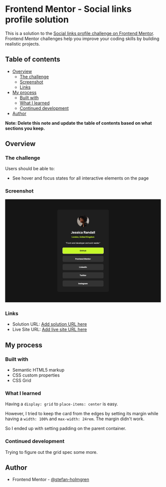 # Frontend Mentor - Social links profile solution

This is a solution to the [Social links profile challenge on Frontend Mentor](https://www.frontendmentor.io/challenges/social-links-profile-UG32l9m6dQ). Frontend Mentor challenges help you improve your coding skills by building realistic projects.

## Table of contents

- [Overview](#overview)
  - [The challenge](#the-challenge)
  - [Screenshot](#screenshot)
  - [Links](#links)
- [My process](#my-process)
  - [Built with](#built-with)
  - [What I learned](#what-i-learned)
  - [Continued development](#continued-development)
- [Author](#author)

**Note: Delete this note and update the table of contents based on what sections you keep.**

## Overview

### The challenge

Users should be able to:

- See hover and focus states for all interactive elements on the page

### Screenshot

![](./screenshot.png)

### Links

- Solution URL: [Add solution URL here](https://your-solution-url.com)
- Live Site URL: [Add live site URL here](https://your-live-site-url.com)

## My process

### Built with

- Semantic HTML5 markup
- CSS custom properties
- CSS Grid

### What I learned

Having a `display: grid` to `place-items: center` is easy.

However, I tried to keep the card from the edges by setting its margin while having a `width: 100%` and `max-width: 24rem`. The margin didn't work.

So I ended up with setting padding on the parent container.

### Continued development

Trying to figure out the grid spec some more.

## Author

- Frontend Mentor - [@stefan-holmgren](https://www.frontendmentor.io/profile/stefan-holmgren)
